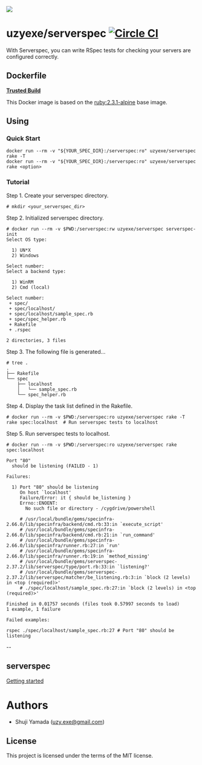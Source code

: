 [![](https://badge.imagelayers.io/uzyexe/serverspec:latest.svg)](https://imagelayers.io/?images=uzyexe/serverspec:latest 'Get your own badge on imagelayers.io')

# uzyexe/serverspec [![Circle CI](https://circleci.com/gh/uzyexe/dockerfile-serverspec.svg?style=svg)](https://circleci.com/gh/uzyexe/dockerfile-serverspec)

With Serverspec, you can write RSpec tests for checking your servers are configured correctly.

## Dockerfile

[**Trusted Build**](https://hub.docker.com/r/uzyexe/serverspec/)

This Docker image is based on the [ruby:2.3.1-alpine](https://hub.docker.com/_/ruby/) base image.

## Using

### Quick Start

```
docker run --rm -v "${YOUR_SPEC_DIR}:/serverspec:ro" uzyexe/serverspec rake -T
docker run --rm -v "${YOUR_SPEC_DIR}:/serverspec:ro" uzyexe/serverspec rake <option>
```

### Tutorial

Step 1. Create your serverspec directory.

```
# mkdir <your_serverspec_dir>
```

Step 2. Initialized serverspec directory.

```
# docker run --rm -v $PWD:/serverspec:rw uzyexe/serverspec serverspec-init
Select OS type:

  1) UN*X
  2) Windows

Select number:
Select a backend type:

  1) WinRM
  2) Cmd (local)

Select number:
 + spec/
 + spec/localhost/
 + spec/localhost/sample_spec.rb
 + spec/spec_helper.rb
 + Rakefile
 + .rspec

2 directories, 3 files
```

Step 3. The following file is generated...

```
# tree .
.
├── Rakefile
└── spec
    ├── localhost
    │   └── sample_spec.rb
    └── spec_helper.rb
```

Step 4. Display the task list defined in the Rakefile.

```
# docker run --rm -v $PWD:/serverspec:ro uzyexe/serverspec rake -T
rake spec:localhost  # Run serverspec tests to localhost
```

Step 5. Run serverspec tests to localhost.

```
# docker run --rm -v $PWD:/serverspec:ro uzyexe/serverspec rake spec:localhost

Port "80"
  should be listening (FAILED - 1)

Failures:

  1) Port "80" should be listening
     On host `localhost'
     Failure/Error: it { should be_listening }
     Errno::ENOENT:
       No such file or directory - /cygdrive/powershell

     # /usr/local/bundle/gems/specinfra-2.66.0/lib/specinfra/backend/cmd.rb:33:in `execute_script'
     # /usr/local/bundle/gems/specinfra-2.66.0/lib/specinfra/backend/cmd.rb:21:in `run_command'
     # /usr/local/bundle/gems/specinfra-2.66.0/lib/specinfra/runner.rb:27:in `run'
     # /usr/local/bundle/gems/specinfra-2.66.0/lib/specinfra/runner.rb:19:in `method_missing'
     # /usr/local/bundle/gems/serverspec-2.37.2/lib/serverspec/type/port.rb:33:in `listening?'
     # /usr/local/bundle/gems/serverspec-2.37.2/lib/serverspec/matcher/be_listening.rb:3:in `block (2 levels) in <top (required)>'
     # ./spec/localhost/sample_spec.rb:27:in `block (2 levels) in <top (required)>'

Finished in 0.01757 seconds (files took 0.57997 seconds to load)
1 example, 1 failure

Failed examples:

rspec ./spec/localhost/sample_spec.rb:27 # Port "80" should be listening
```

--

## serverspec

[Getting started](http://serverspec.org/)

# Authors

* Shuji Yamada (<uzy.exe@gmail.com>)

## License

This project is licensed under the terms of the MIT license.
